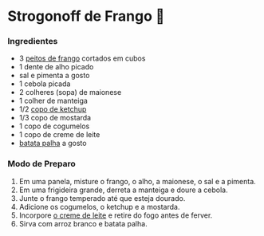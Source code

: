 ﻿# Strogonoff de Frango :chicken:
### Ingredientes
- 3 [peitos de frango](https://www.tudogostoso.com.br/receita/10254-fricasse-de-frango.html) cortados em cubos
- 1 dente de alho picado
- sal e pimenta a gosto
- 1 cebola picada
- 2 colheres (sopa) de maionese
- 1 colher de manteiga
- 1/2 [copo de ketchup](https://blog.tudogostoso.com.br/cardapios/ketchup-caseiro/)
- 1/3 copo de mostarda
- 1 copo de cogumelos
- 1 copo de creme de leite
- [batata palha](https://blog.tudogostoso.com.br/cardapios/receitas-faceis/receitas-com-batata-palha/) a gosto
### Modo de Preparo
1. Em uma panela, misture o frango, o alho, a maionese, o sal e a pimenta.
1. Em uma frigideira grande, derreta a manteiga e doure a cebola.
1. Junte o frango temperado até que esteja dourado.
1. Adicione os cogumelos, o ketchup e a mostarda.
1. Incorpore [o creme de leite](https://blog.tudogostoso.com.br/dicas-de-cozinha/creme-de-leite-fresco-caseiro-de-caixinha-e-mais/) e retire do fogo antes de ferver.
1. Sirva com arroz branco e batata palha.
